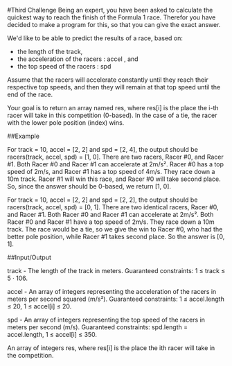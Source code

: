 #Third Challenge
Being an expert, you have been asked to calculate the quickest way to reach the finish of the Formula 1 race. 
Therefor you have decided to make a program for this, so that you can give the exact answer. 

We'd like to be able to predict the results of a race, based on: 
- the length of the track, 
- the acceleration of the racers : accel
, and 
- the top speed of the racers : spd

Assume that the racers will accelerate constantly until they reach their respective top speeds, and then they will remain at that top speed until the end of the race.

Your goal is to return an array named res, where res[i] is the place the i-th racer will take in this competition (0-based). In the case of a tie, the racer with the lower pole position (index) wins.

##Example

For track = 10, accel = [2, 2] and spd = [2, 4], the output should be
	racers(track, accel, spd) = [1, 0].
There are two racers, Racer #0, and Racer #1. Both Racer #0 and Racer #1 can accelerate at 2m/s². Racer #0 has a top speed of 2m/s, and Racer #1 has a top speed of 4m/s.
They race down a 10m track. Racer #1 will win this race, and Racer #0 will take second place. So, since the answer should be 0-based, we return [1, 0].

For track = 10, accel = [2, 2] and spd = [2, 2], the output should be
	racers(track, accel, spd) = [0, 1].
There are two identical racers, Racer #0, and Racer #1. Both Racer #0 and Racer #1 can accelerate at 2m/s². Both Racer #0 and Racer #1 have a top speed of 2m/s.
They race down a 10m track. The race would be a tie, so we give the win to Racer #0, who had the better pole position, while Racer #1 takes second place. So the answer is [0, 1].

##Input/Output

track - The length of the track in meters.
	Guaranteed constraints:
	1 ≤ track ≤ 5 · 106.

accel - An array of integers representing the acceleration of the racers in meters per second squared (m/s²).
	Guaranteed constraints:
	1 ≤ accel.length ≤ 20,
	1 ≤ accel[i] ≤ 20.

spd - An array of integers representing the top speed of the racers in meters per second (m/s).
	Guaranteed constraints:
	spd.length = accel.length,
	1 ≤ accel[i] ≤ 350.

An array of integers res, where res[i] is the place the ith racer will take in the competition.